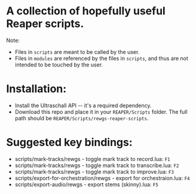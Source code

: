 # A collection of hopefully useful Reaper scripts.
Note:
- Files in `scripts` are meant to be called by the user.
- Files in `modules` are referenced by the files in `scripts`, and thus are not intended to be touched by the user.

# Installation: 
- Install the Ultraschall API -- it's a required dependency.
- Download this repo and place it in your `REAPER/Scripts` folder. The full path should be `REAPER/Scripts/rewgs-reaper-scripts`.

# Suggested key bindings:
- scripts/mark-tracks/rewgs - toggle mark track to record.lua: `F1`
- scripts/mark-tracks/rewgs - toggle mark track to transcribe.lua: `F2`
- scripts/mark-tracks/rewgs - toggle mark track to improve.lua: `F3`
- scripts/export-for-orchestration/rewgs - export for orchestraion.lua: `F4`
- scripts/export-audio/rewgs - export stems (skinny).lua: `F5`
